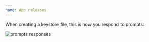 ```yaml
---
name: App releases
---
```


When creating a keystore file, this is how you respond to prompts:

![prompts responses](/docs/images/android_keystore_responses.png)
